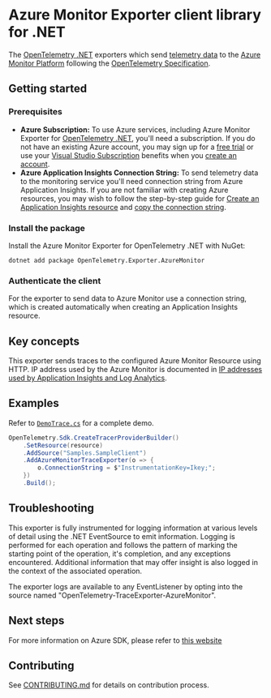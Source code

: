 # Azure Monitor Exporter client library for .NET

The [OpenTelemetry .NET](https://github.com/open-telemetry/opentelemetry-dotnet) exporters which send [telemetry data](https://docs.microsoft.com/en-us/azure/azure-monitor/app/data-model) to the [Azure Monitor Platform](https://docs.microsoft.com/en-us/azure/azure-monitor/app/app-insights-overview) following the [OpenTelemetry Specification](https://github.com/open-telemetry/opentelemetry-specification).

## Getting started

### Prerequisites

- **Azure Subscription:**  To use Azure services, including Azure Monitor Exporter for [OpenTelemetry .NET](https://github.com/open-telemetry/opentelemetry-dotnet), you'll need a subscription.  If you do not have an existing Azure account, you may sign up for a [free trial](https://azure.microsoft.com/free) or use your [Visual Studio Subscription](https://visualstudio.microsoft.com/subscriptions/) benefits when you [create an account](https://account.windowsazure.com/Home/Index).
- **Azure Application Insights Connection String:** To send telemetry data to the monitoring service you'll need connection string from Azure Application Insights. If you are not familiar with creating Azure resources, you may wish to follow the step-by-step guide for [Create an Application Insights resource](https://docs.microsoft.com/en-us/azure/azure-monitor/app/create-new-resource) and [copy the connection string](https://docs.microsoft.com/en-us/azure/azure-monitor/app/sdk-connection-string?tabs=net#finding-my-connection-string).

### Install the package

Install the Azure Monitor Exporter for OpenTelemetry .NET with NuGet:

```shell
dotnet add package OpenTelemetry.Exporter.AzureMonitor
```

### Authenticate the client

For the exporter to send data to Azure Monitor use a connection string, which is created automatically when creating an Application Insights resource.

## Key concepts

This exporter sends traces to the configured Azure Monitor Resource using HTTP. IP address used by the Azure Monitor is documented in [IP addresses used by Application Insights and Log Analytics](https://docs.microsoft.com/en-us/azure/azure-monitor/app/ip-addresses#outgoing-ports).

## Examples

Refer to [`DemoTrace.cs`](tests/OpenTelemetry.Exporter.AzureMonitor.Demo.Tracing/DemoTrace.cs) for a complete demo.

```csharp
OpenTelemetry.Sdk.CreateTracerProviderBuilder()
    .SetResource(resource)
    .AddSource("Samples.SampleClient")
    .AddAzureMonitorTraceExporter(o => {
        o.ConnectionString = $"InstrumentationKey=Ikey;";
    })
    .Build();
```

## Troubleshooting

This exporter is fully instrumented for logging information at various levels of detail using the .NET EventSource to emit information. Logging is performed for each operation and follows the pattern of marking the starting point of the operation, it's completion, and any exceptions encountered. Additional information that may offer insight is also logged in the context of the associated operation.

The exporter logs are available to any EventListener by opting into the source named "OpenTelemetry-TraceExporter-AzureMonitor".

## Next steps

For more information on Azure SDK, please refer to [this website](https://azure.github.io/azure-sdk/)

## Contributing

See [CONTRIBUTING.md](https://github.com/Azure/azure-sdk-for-net/blob/master/CONTRIBUTING.md) for details on contribution process.